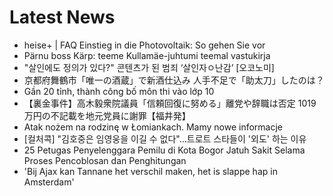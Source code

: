 # Latest News
-  heise+ | FAQ Einstieg in die Photovoltaik: So gehen Sie vor
-  Pärnu boss Kärp: teeme Kullamäe-juhtumi teemal vastukirja
-  "살인에도 정의가 있다?" 콘텐츠가 된 범죄 ‘살인자ㅇ난감’ [오코노미]
-  京都府舞鶴市「唯一の酒蔵」で新酒仕込み 人手不足で「助太刀」したのは？
-  Gần 20 tỉnh, thành công bố môn thi vào lớp 10
-  【裏金事件】高木毅衆院議員「信頼回復に努める」離党や辞職は否定 1019万円の不記載を地元党員に謝罪【福井発】
-  Atak nożem na rodzinę w Łomiankach. Mamy nowe informacje
-  [컬처콕] "김호중은 임영웅을 이길 수 없다"…트로트 스타들이 '외도' 하는 이유
-  25 Petugas Penyelenggara Pemilu di Kota Bogor Jatuh Sakit Selama Proses Pencoblosan dan Penghitungan
-  'Bij Ajax kan Tannane het verschil maken, het is slappe hap in Amsterdam'
